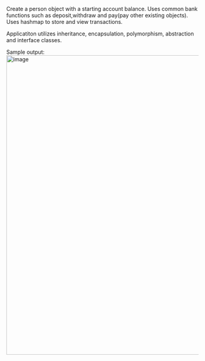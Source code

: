 Create a person object with a starting account balance. 
Uses common bank functions such as deposit,withdraw and pay(pay other existing objects).
Uses hashmap to store and view transactions. 

Applicatiton utilizes inheritance, encapsulation, polymorphism, abstraction and interface classes. 

Sample output:
<img width="783" alt="image" src="https://github.com/sandrovprado/BankJavaOOP/assets/53231989/7d2910f9-9665-42f5-8bd3-6b8d53d14dba">


